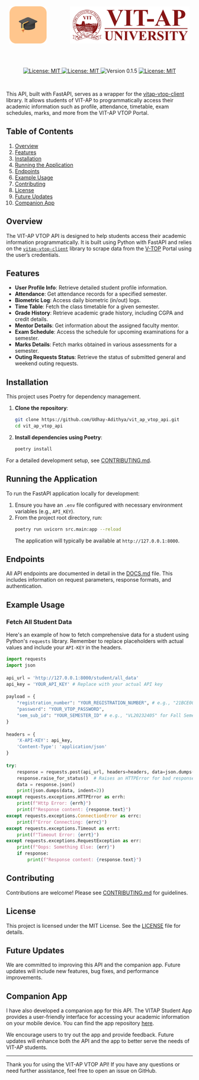 <br />
<p align="center">
    <img src="public/Final_Icon_512x512.png" width="100" height="100" style="margin-right: 60px;"> 
    <img src="public/vitaplogo.png" width="322" height="100"> 
</p>
<br>
<br>

<p align="center">
    <a href="https://github.com/Udhay-Adithya/vit_ap_vtop_api">
    <img src="https://img.shields.io/github/stars/Udhay-Adithya/vit_ap_vtop_api?style=social" alt="License: MIT">
    </a>
    <a href="https://opensource.org/licenses/MIT">
    <img src="https://img.shields.io/badge/License-MIT-blue.svg" alt="License: MIT">
    </a>
    <img src="https://img.shields.io/badge/Version-0.1.5-blue.svg" alt="Version 0.1.5">
    <a href="https://github.com/Udhay-Adithya/vitap-vtop-client/issues">
    <img src="https://img.shields.io/github/issues/Udhay-Adithya/vit_ap_vtop_api" alt="License: MIT">
    </a>
</p>
<br>

This API, built with FastAPI, serves as a wrapper for the [vitap-vtop-client](https://github.com/Udhay-Adithya/vitap-vtop-client) library. It allows students of VIT-AP to programmatically access their academic information such as profile, attendance, timetable, exam schedules, marks, and more from the VIT-AP VTOP Portal.

## Table of Contents
1. [Overview](#overview)
2. [Features](#features)
3. [Installation](#installation)
4. [Running the Application](#running-the-application)
5. [Endpoints](#endpoints)
6. [Example Usage](#example-usage)
7. [Contributing](#contributing)
8. [License](#license)
9. [Future Updates](#future-updates)
10. [Companion App](#companion-app)

## Overview
The VIT-AP VTOP API is designed to help students access their academic information programmatically. It is built using Python with FastAPI and relies on the [`vitap-vtop-client`](https://github.com/Udhay-Adithya/vitap-vtop-client) library to scrape data from the [V-TOP](https://vtop.vitap.ac.in/vtop/) Portal using the user’s credentials.

## Features
- **User Profile Info**: Retrieve detailed student profile information.
- **Attendance**: Get attendance records for a specified semester.
- **Biometric Log**: Access daily biometric (in/out) logs.
- **Time Table**: Fetch the class timetable for a given semester.
- **Grade History**: Retrieve academic grade history, including CGPA and credit details.
- **Mentor Details**: Get information about the assigned faculty mentor.
- **Exam Schedule**: Access the schedule for upcoming examinations for a semester.
- **Marks Details**: Fetch marks obtained in various assessments for a semester.
- **Outing Requests Status**: Retrieve the status of submitted general and weekend outing requests.

## Installation
This project uses Poetry for dependency management.

1.  **Clone the repository**:
    ```bash
    git clone https://github.com/Udhay-Adithya/vit_ap_vtop_api.git
    cd vit_ap_vtop_api
    ```

2.  **Install dependencies using Poetry**:
    ```bash
    poetry install
    ```

For a detailed development setup, see [CONTRIBUTING.md](CONTRIBUTING.md).

## Running the Application
To run the FastAPI application locally for development:

1.  Ensure you have an `.env` file configured with necessary environment variables (e.g., `API_KEY`).
2.  From the project root directory, run:
    ```bash
    poetry run uvicorn src.main:app --reload
    ```
    The application will typically be available at `http://127.0.0.1:8000`.

## Endpoints

All API endpoints are documented in detail in the [DOCS.md](DOCS.md) file. This includes information on request parameters, response formats, and authentication.

## Example Usage
### Fetch All Student Data
Here's an example of how to fetch comprehensive data for a student using Python's `requests` library. Remember to replace placeholders with actual values and include your `API-KEY` in the headers.

```python
import requests
import json

api_url = 'http://127.0.0.1:8000/student/all_data'
api_key = 'YOUR_API_KEY' # Replace with your actual API key

payload = {
    "registration_number": "YOUR_REGISTRATION_NUMBER", # e.g., "21BCE0001"
    "password": "YOUR_VTOP_PASSWORD",
    "sem_sub_id": "YOUR_SEMESTER_ID" # e.g., "VL20232405" for Fall Semester 2023-24
}

headers = {
    'X-API-KEY': api_key,
    'Content-Type': 'application/json'
}

try:
    response = requests.post(api_url, headers=headers, data=json.dumps(payload))
    response.raise_for_status()  # Raises an HTTPError for bad responses (4XX or 5XX)
    data = response.json()
    print(json.dumps(data, indent=2))
except requests.exceptions.HTTPError as errh:
    print(f"Http Error: {errh}")
    print(f"Response content: {response.text}")
except requests.exceptions.ConnectionError as errc:
    print(f"Error Connecting: {errc}")
except requests.exceptions.Timeout as errt:
    print(f"Timeout Error: {errt}")
except requests.exceptions.RequestException as err:
    print(f"Oops: Something Else: {err}")
    if response:
        print(f"Response content: {response.text}")

```

## Contributing
Contributions are welcome! Please see [CONTRIBUTING.md](/CONTRIBUTING.md) for guidelines.

## License
This project is licensed under the MIT License. See the [LICENSE](/LICENSE) file for details.

## Future Updates
We are committed to improving this API and the companion app. Future updates will include new features, bug fixes, and performance improvements.

## Companion App
I have also developed a companion app for this API. The VITAP Student App provides a user-friendly interface for accessing your academic information on your mobile device. You can find the app repository [here](https://github.com/Udhay-Adithya/vit_ap_student_app/).

We encourage users to try out the app and provide feedback. Future updates will enhance both the API and the app to better serve the needs of VIT-AP students.

---

Thank you for using the VIT-AP VTOP API! If you have any questions or need further assistance, feel free to open an issue on GitHub.
